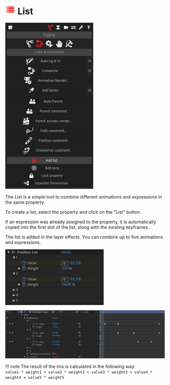 # ![Addlist Icon](img\duik-icons\automation\list-icon-r.png) List

![Addlist panel](img\duik-screenshots\S-Rigging\S-Rigging-Links&Constraints\AddList.PNG)

The *List* is a simple tool to combine different animations and expressions in the same property.

To create a list, select the property and click on the "List" button.

If an expression was already assigned to the property, it is automatically copied into the first slot of the list, along with the existing keyframes.

The list is added in the layer effects. You can combine up to five animations and expressions.

![Addlist effect](img\duik-screenshots\S-Rigging\S-Rigging-Links&Constraints\AddList-effect.PNG)

![Addlist timeline](img\duik-screenshots\S-Rigging\S-Rigging-Links&Constraints\AddList-timeline.PNG)

!!! note
    The result of the mix is calculated in the following way:  
    `value1 * weight1 + value2 * weight2 + value3 * weight3 + value4 * weight4 + value5 * weight5`
